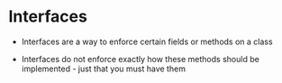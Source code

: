 # Interfaces

* Interfaces are a way to enforce certain fields or methods on a class

* Interfaces do not enforce exactly how these methods should be implemented - just that you must have them